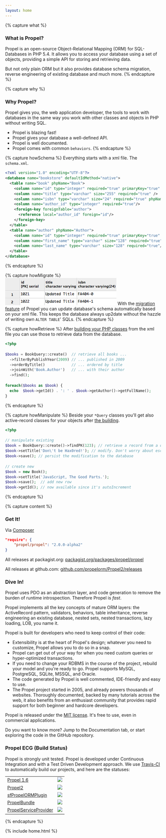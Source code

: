 ```yaml
---
layout: home
---
```


{% capture what %}
### What is Propel? ###
Propel is an open-source Object-Relational Mapping (ORM) for SQL-Databases in PHP 5.4.
It allows you to access your database using a set of objects, providing a simple API for storing and retrieving data.

But not only plain ORM but it also provides database schema migration, reverse engineering of existing database and much more.
{% endcapture %}

{% capture why %}
### Why Propel? ###

Propel gives you, the web application developer, the tools to work with databases in the same way you work with
other classes and objects in PHP without writing SQL.

* Propel is blazing fast!
* Propel gives your database a well-defined API.
* Propel is well documented.
* Propel comes with common `behaviors`.
{% endcapture %}

{% capture howSchema %}
Everything starts with a xml file. The `schema.xml`.

```xml
<?xml version="1.0" encoding="UTF-8"?>
<database name="bookstore" defaultIdMethod="native">
  <table name="book" phpName="Book">
    <column name="id" type="integer" required="true" primaryKey="true" autoIncrement="true"/>
    <column name="title" type="varchar" size="255" required="true" />
    <column name="isbn" type="varchar" size="24" required="true" phpName="ISBN"/>
    <column name="author_id" type="integer" required="true"/>
    <foreign-key foreignTable="author">
      <reference local="author_id" foreign="id"/>
    </foreign-key>
  </table>
  <table name="author" phpName="Author">
    <column name="id" type="integer" required="true" primaryKey="true" autoIncrement="true"/>
    <column name="first_name" type="varchar" size="128" required="true"/>
    <column name="last_name" type="varchar" size="128" required="true"/>
  </table>
</database>
```
{% endcapture %}


{% capture howMigrate %}
![Table Schema from Migration](/images/home-how-migration-table.png)
With the [migration feature](/documentation/09-migrations.html) of Propel you can update database's schema automatically based on your xml file.
This keeps the database always up2date without the hazzle of writing own `ALTER TABLE`' SQLs.
{% endcapture %}

{% capture howRetrieve %}
After [building your PHP classes](/documentation/02-buildtime.html#building-the-model) from the xml file you can
use those to retrieve data from the database.

```php
<?php

$books = BookQuery::create()  // retrieve all books ...
  ->filterByPublishYear(2009) // ... published in 2009
  ->orderByTitle()            // ... ordered by title
  ->joinWith('Book.Author')   // ... with their author
  ->find();

foreach($books as $book) {
  echo  $book->getId() . ': ' . $book->getAuthor()->getFullName();
}
```
{% endcapture %}

{% capture howManipulate %}
Beside your `*Query` classes you'll get also active-record classes for your objects after [the building](/documentation/02-buildtime.html#building-the-model).

```php
<?php

// manipulate existing
$book = BookQuery::create()->findPK(123); // retrieve a record from a database
$book->setTitle('Don\'t be Hax0red!'); // modify. Don't worry about escaping
$book->save(); // persist the modification to the database

// create new
$book = new Book();
$book->setTitle('JavaScript, The Good Parts.');
$book->save();  // add new row
$book->getId(); // now available since it's autoIncrement
```
{% endcapture %}

{% capture content %}
### Get It! ###

Via [Composer](https://packagist.org/)

```json
"require": {
    "propel/propel": "2.0.0-alpha2"
}
```

All releases at packagist.org: [packagist.org/packages/propel/propel](https://packagist.org/packages/propel/propel)

All releases at github.com: [github.com/propelorm/Propel2/releases](https://github.com/propelorm/Propel2/releases)

### Dive In! ###

Propel uses PDO as an abstraction layer, and code generation to remove the burden of runtime introspection. Therefore Propel is *fast*.

Propel implements all the key concepts of mature ORM layers: the ActiveRecord pattern, validators, behaviors, table inheritance, reverse engineering an existing database, nested sets, nested transactions, lazy loading, LOB, you name it.

Propel is built for developers who need to keep control of their code:

* Extensibility is at the heart of Propel's design; whatever you need to customize, Propel allows you to do so in a snap.
* Propel can get out of your way for when you need custom queries or hyper-optimized transactions.
* If you need to change your RDBMS in the course of the project, rebuild your model and you're ready to go. Propel supports MySQL, PostgreSQL, SQLite, MSSQL, and Oracle.
* The code generated by Propel is well commented, IDE-friendly and easy to use.
* The Propel project started in 2005, and already powers thousands of websites. Thoroughly documented, backed by many tutorials across the web, it also benefits from an enthusiast community that provides rapid support for both beginner and hardcore developers.

Propel is released under the [MIT license](https://github.com/propelorm/Propel2/blob/master/LICENSE). It's free to use, even in commercial applications.

Do you want to know more? Jump to the Documentation tab, or start exploring the code in the GitHub repository.


### Propel ECG (Build Status) ###

Propel is strongly unit tested. Propel is developed under Continuous
Integration and with a Test Driven Development approach.
We use [Travis-CI](http://travis-ci.org) to automatically build our projects,
and here are the statuses:

<table width="100%" class="ecg">
    <tr>
        <td><a href="https://github.com/propelorm/Propel">Propel 1.6</a></td><td><img src="https://travis-ci.org/propelorm/Propel.png" /></td>
    </tr><tr>
        <td><a href="https://github.com/propelorm/Propel2">Propel2</a></td><td><img src="https://travis-ci.org/propelorm/Propel2.png" /></td>
    </tr><tr>
        <td><a href="https://github.com/propelorm/sfPropelORMPlugin">sfPropelORMPlugin</a></td><td><img src="https://travis-ci.org/propelorm/sfPropelORMPlugin.png" /></td>
    </tr><tr>
        <td><a href="https://github.com/propelorm/PropelBundle">PropelBundle</a></td><td><img src="https://travis-ci.org/propelorm/PropelBundle.png" /></td>
    </tr><tr>
        <td><a href="https://github.com/propelorm/PropelServiceProvider">PropelServiceProvider</a></td><td><img src="https://travis-ci.org/propelorm/PropelServiceProvider.png" /></td>
    </tr>
</table>
{% endcapture %}

{% include home.html %}
